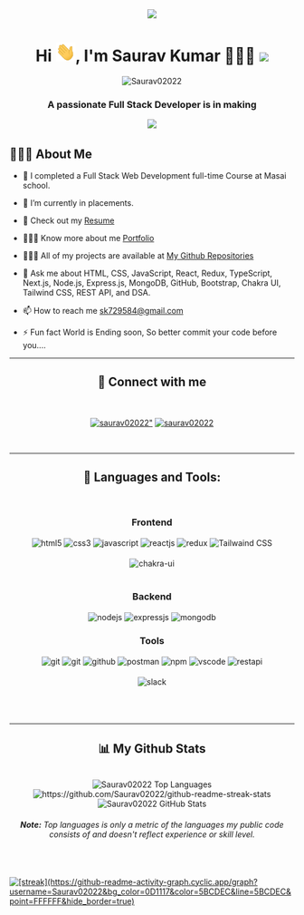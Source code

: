 <div align="center">
  <img src="https://camo.githubusercontent.com/fe036730cd3a294b1009c646183c70bbf1d2d17f2c03490f13e6d00dfe96ec78/68747470733a2f2f64657a696e65627261696e7a2e636f6d2f696d616765732f7765622d64657369676e2d6769662e676966" />
</div>



<h1 align="center">Hi <img src="https://raw.githubusercontent.com/ABSphreak/ABSphreak/master/gifs/Hi.gif" width="35">, I'm Saurav Kumar 👨🏻‍💻 <img src="https://camo.githubusercontent.com/d3359cb00ab0b5ed8f2e1fe3fceb4fbaf3b614340f8c0db99c17b9f50b351770/68747470733a2f2f656d6f6a69732e736c61636b6d6f6a69732e636f6d2f656d6f6a69732f696d616765732f313533313834393433302f343234362f626c6f622d73756e676c61737365732e6769663f31353331383439343330" width="32"/></h1>

<p align="center"> <img src="https://komarev.com/ghpvc/?username=Saurav02022&label=Profile%20views&color=0e75b6&style=flat" alt="Saurav02022" /> </p>


<h3 align="center">A passionate Full Stack Developer is in making</h3>

<!-- Typing SVG by DenverCoder1 - https://github.com/DenverCoder1/readme-typing-svg -->

<p align="center">
  <a href="https://github.com/DenverCoder1/readme-typing-svg">
    <img src="https://readme-typing-svg.demolab.com/?lines=Hi! My Self Saurav Kumar; I am a Full-Stack%20Web%20Developer 👨🏻‍💻; Interested in Travelling 🚆✈;Curious%20to%20learn%20new%20things !&font=Fira%20Code&center=true&width=440&height=45&color=#37bcf7&vCenter=true&size=22&pause=1000"></a>
</p>



## 🙋🏻‍♂ About Me 

- 🔭 I completed a Full Stack Web Development full-time Course at Masai school.

- 🌱 I’m currently in placements.

- 📄 Check out my [Resume](https://drive.google.com/file/d/1EXTQAFDi1i8VXpzl9tlAEFsJPzo2V23r/view?usp=sharing)

- 👨🏻‍💻 Know more about me [Portfolio](https://saurav02022.github.io/)

- 👨🏻‍💻 All of my projects are available at [My Github Repositories](https://github.com/Saurav02022?tab=repositories)

- 💬 Ask me about  HTML, CSS, JavaScript, React, Redux, TypeScript, Next.js, Node.js, Express.js, MongoDB, GitHub, Bootstrap, Chakra UI, Tailwind CSS, REST API, and DSA.

- 📫 How to reach me sk729584@gmail.com

- ⚡ Fun fact World is Ending soon, So better commit your code before you....


<hr />


<h2 align="center">📱 Connect with me</h2>
<br />

<p align="center">
<a href="https://www.linkedin.com/in/saurav02022/" target="blank"><img align="center" src="https://raw.githubusercontent.com/rahuldkjain/github-profile-readme-generator/master/src/images/icons/Social/linked-in-alt.svg" alt=saurav02022" height="30" width="40" /></a>
  <a href="https://saurav02022.github.io/" target="blank"><img align="center" src="https://www.portfoliogallerystl.org/images/all-colors/Portfolio-Gallery-circle-Logo-300.png" alt="saurav02022" height="40" width="50" /></a>
</p>
<br />

<hr />


<h2 align="center">🚀 Languages and Tools:</h2>
<br/>
<div align="center">
 
 <div align="center"><h3 align="center">Frontend</h3>
<img src="https://img.shields.io/badge/html5-%23E34F26.svg?style=for-the-badge&logo=html5&logoColor=white" align="center" alt="html5">
<img src = "https://img.shields.io/badge/css3-%231572B6.svg?style=for-the-badge&logo=css3&logoColor=white" align="center" alt="css3">
<img src ="https://img.shields.io/badge/javascript-%23323330.svg?style=for-the-badge&logo=javascript&logoColor=%23F7DF1E" align="center" alt="javascript">
<img src="https://img.shields.io/badge/React-20232A?style=for-the-badge&logo=react&logoColor=61DAFB"  align="center" alt="reactjs" />
<img src="https://img.shields.io/badge/Redux-593D88?style=for-the-badge&logo=redux&logoColor=white"  align="center" alt="redux" />
<img src="https://img.shields.io/badge/Tailwaind%20CSS-007FFF?style=for-the-badge&logo=Tailwaind&logoColor=white"  align="center" alt="Tailwaind CSS"/>
<br/>
<br/>
  <img src = "https://img.shields.io/badge/chakra ui-%234ED1C5.svg?style=for-the-badge&logo=chakraui&logoColor=white" align="center" alt="chakra-ui"/>
 
  
</div>
 <br/>
  <div align="center"><h3 align="center">Backend</h3> 
<img src="https://img.shields.io/badge/Node.js-339933?style=for-the-badge&logo=nodedotjs&logoColor=white" align="center" alt="nodejs" />
<img src="https://img.shields.io/badge/Express.js-000000?style=for-the-badge&logo=express&logoColor=white" align="center" alt="expressjs"/>
<img src="https://img.shields.io/badge/MongoDB-4EA94B?style=for-the-badge&logo=mongodb&logoColor=white" align="center" alt="mongodb"/>
 </div>
  
<div align="center"><h3 align="center">Tools</h3> 
   <img src="https://img.shields.io/badge/netlify-%23000000.svg?style=for-the-badge&logo=netlify&logoColor=#00C7B7" align="center" alt="git"/>
   <img src="https://img.shields.io/badge/vercel-%23000000.svg?style=for-the-badge&logo=vercel&logoColor=whit" align="center" alt="git"/>
<img src="https://img.shields.io/badge/GitHub-100000?style=for-the-badge&logo=github&logoColor=white"  align="center" alt="github"/>
<img src ="https://img.shields.io/badge/Postman-FF6C37?style=for-the-badge&logo=postman&logoColor=white" align="center" alt="postman">
<img src = "https://img.shields.io/badge/NPM-%23000000.svg?style=for-the-badge&logo=npm&logoColor=white" align="center" alt="npm">
   <img src="https://img.shields.io/badge/Visual%20Studio-5C2D91.svg?style=for-the-badge&logo=visual-studio&logoColor=white"  align="center" alt="vscode"/>
   <img src="https://img.shields.io/badge/rest api-%23000000.svg?style=for-the-badge&logo=flask&logoColor=white" align="center" alt="restapi"/>
   <br/>
<br/>
   <img src="https://img.shields.io/badge/Slack-4A154B?style=for-the-badge&logo=slack&logoColor=white" align="center" alt="slack"/>
 </div>
</div>

<br/>
<!-- <br/>
<br/>
<img src="https://user-images.githubusercontent.com/82999542/132934744-131c1891-4a4f-4e88-a64a-36720ad7470b.png" align="center">

<br />
<br /> -->
<br/>



<br/>


<hr />


<h2 align="center">📊 My Github Stats</h2>
   <br/>    
  <div align="center">
  <img alt="Saurav02022 Top Languages" src="https://github-readme-stats.vercel.app/api/top-langs/?username=Saurav02022&langs_count=8&count_private=true&layout=compact&theme=react&hide_border=true&bg_color=0D1117" />       
     <br/> 
        <img title="🔥 Get streak stats for your profile at git.io/streak-stats" alt="https://github.com/Saurav02022/github-readme-streak-stats" src="https://github-readme-streak-stats.herokuapp.com/?user=Saurav02022&hide_border=true&theme=react&hide_border=true&bg_color=0D1117"/>                                                                                                                                 
  <br/>                                                                                              
  <img alt="Saurav02022 GitHub Stats" src="https://github-readme-stats.vercel.app/api?username=Saurav02022&show_icons=true&locale=en&theme=react&hide_border=true&bg_color=0D1117" alt="Saurav02022" />         
  </div>                                                 
 <h6 align="center"> <b>Note:</b> Top languages is only a metric of the languages my public code consists of and doesn't reflect experience or skill level.</h6>
<br/>
<br/>

 <a href="https://github.com/Saurav02022">
          <img
            src="https://github-readme-activity-graph.cyclic.app/graph?username=Saurav02022&bg_color=0D1117&color=5BCDEC&line=5BCDEC&point=FFFFFF&hide_border=true"
            alt="[streak](https://github-readme-activity-graph.cyclic.app/graph?username=Saurav02022&bg_color=0D1117&color=5BCDEC&line=5BCDEC&point=FFFFFF&hide_border=true)"
          />
        </a> 

<br/>
<br/>
